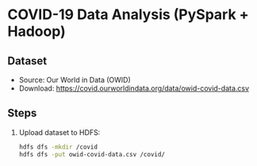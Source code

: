 # COVID-19 Data Analysis (PySpark + Hadoop)

## Dataset
- Source: Our World in Data (OWID)  
- Download: https://covid.ourworldindata.org/data/owid-covid-data.csv

## Steps
1. Upload dataset to HDFS:
   
   ```bash
   hdfs dfs -mkdir /covid
   hdfs dfs -put owid-covid-data.csv /covid/
